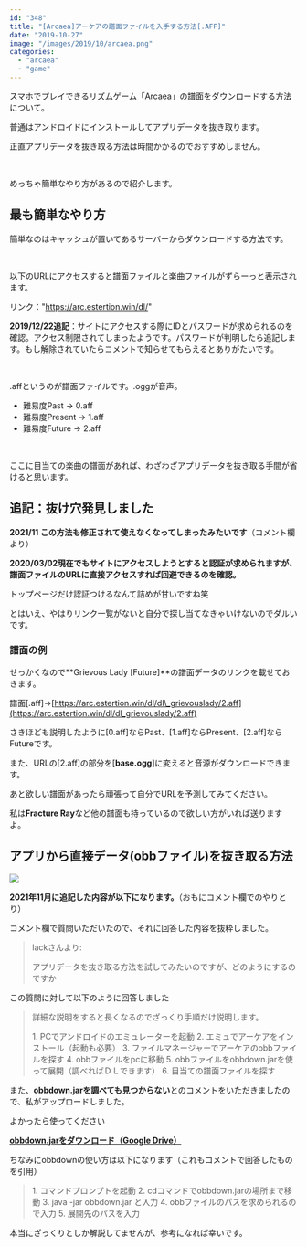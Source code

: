 ```yaml
---
id: "348"
title: "[Arcaea]アーケアの譜面ファイルを入手する方法[.AFF]"
date: "2019-10-27"
image: "/images/2019/10/arcaea.png"
categories: 
  - "arcaea"
  - "game"
---
```


スマホでプレイできるリズムゲーム「Arcaea」の譜面をダウンロードする方法について。

普通はアンドロイドにインストールしてアプリデータを抜き取ります。

正直アプリデータを抜き取る方法は時間かかるのでおすすめしません。

 

めっちゃ簡単なやり方があるので紹介します。

## 最も簡単なやり方

簡単なのはキャッシュが置いてあるサーバーからダウンロードする方法です。

 

以下のURLにアクセスすると譜面ファイルと楽曲ファイルがずらーっと表示されます。

リンク："https://arc.estertion.win/dl/"

**2019/12/22追記**：サイトにアクセスする際にIDとパスワードが求められるのを確認。アクセス制限されてしまったようです。パスワードが判明したら追記します。もし解除されていたらコメントで知らせてもらえるとありがたいです。

 

.affというのが譜面ファイルです。.oggが音声。

- 難易度Past → 0.aff
- 難易度Present → 1.aff
- 難易度Future → 2.aff

 

ここに目当ての楽曲の譜面があれば、わざわざアプリデータを抜き取る手間が省けると思います。

## 追記：抜け穴発見しました

**2021/11 この方法も修正されて使えなくなってしまったみたいです**（コメント欄より）

**2020/03/02現在でもサイトにアクセスしようとすると認証が求められますが、譜面ファイルのURLに直接アクセスすれば回避できるのを確認。**

トップページだけ認証つけるなんて詰めが甘いですね笑

とはいえ、やはりリンク一覧がないと自分で探し当てなきゃいけないのでダルいです。

### 譜面の例

せっかくなので**Grievous Lady \[Future\]**の譜面データのリンクを載せておきます。

譜面\[.aff\]→[https://arc.estertion.win/dl/dl\_grievouslady/2.aff](https://arc.estertion.win/dl/dl_grievouslady/2.aff)

さきほども説明したように\[0.aff\]ならPast、\[1.aff\]ならPresent、\[2.aff\]ならFutureです。

また、URLの\[2.aff\]の部分を\[**base.ogg**\]に変えると音源がダウンロードできます。

あと欲しい譜面があったら頑張って自分でURLを予測してみてください。

私は**Fracture Ray**など他の譜面も持っているので欲しい方がいれば送りますよ。

## アプリから直接データ(obbファイル)を抜き取る方法

![](../../assets/images/2021/05/plug_connecting.jpg)

**2021年11月に追記した内容が以下になります。**（おもにコメント欄でのやりとり）

コメント欄で質問いただいたので、それに回答した内容を抜粋しました。

> lackさんより:
> 
> アプリデータを抜き取る方法を試してみたいのですが、どのようにするのですか

この質問に対して以下のように回答しました

> 詳細な説明をすると長くなるのでざっくり手順だけ説明します。
> 
> 1\. PCでアンドロイドのエミュレーターを起動 2. エミュでアーケアをインストール（起動も必要） 3. ファイルマネージャーでアーケアのobbファイルを探す 4. obbファイルをpcに移動 5. obbファイルをobbdown.jarを使って展開（調べればＤＬできます） 6. 目当ての譜面ファイルを探す

また、**obbdown.jarを調べても見つからない**とのコメントをいただきましたので、私がアップロードしました。

よかったら使ってください

**[obbdown.jarをダウンロード（Google Drive）](https://drive.google.com/file/d/1b9cprH0onLrjFizWeMJM1asjeHgowoxX/view?usp=sharing)**

ちなみにobbdownの使い方は以下になります（これもコメントで回答したものを引用）

> 1\. コマンドプロンプトを起動 2\. cdコマンドでobbdown.jarの場所まで移動 3\. java -jar obbdown.jar と入力 4\. obbファイルのパスを求められるので入力 5\. 展開先のパスを入力

本当にざっくりとしか解説してませんが、参考になれば幸いです。
